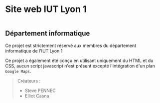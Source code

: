 # Site web IUT Lyon 1

![]()

## Département informatique

Ce projet est strictement réservé aux membres du département informatique de l'IUT Lyon 1

Ce projet a également été conçu en utilisant uniquement du HTML et du CSS, aucun script javascript n'est présent excepté l'intégration d'un plan ` Google Maps `.

> Créateurs :
>
> - Steve PENNEC
> - Elliot Casna
